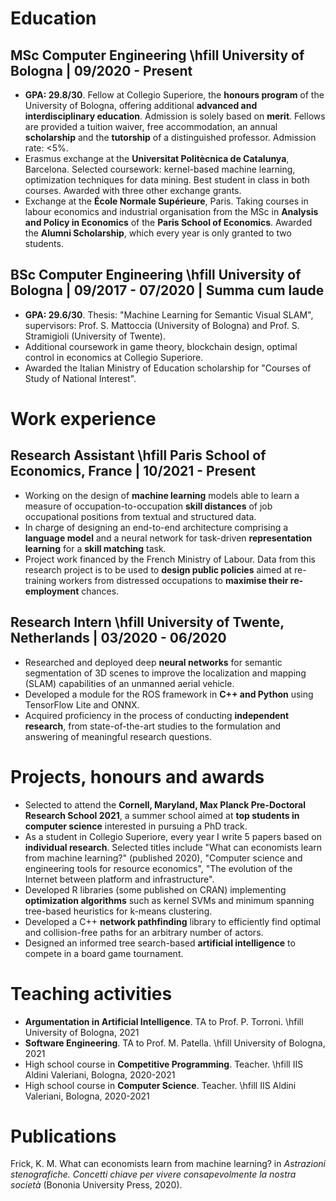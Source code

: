 
# Education

## MSc Computer Engineering \hfill  University of Bologna | 09/2020 - Present 
-  **GPA: 29.8/30**. Fellow at Collegio Superiore, the **honours program** of the University of Bologna, offering additional **advanced and interdisciplinary education**.
Admission is solely based on **merit**.
Fellows are provided a tuition waiver, free accommodation, an annual **scholarship** and the **tutorship** of a distinguished professor.
Admission rate: \<5\%.
-  Erasmus exchange at the **Universitat Politècnica de Catalunya**, Barcelona. Selected coursework: kernel-based machine learning, optimization techniques for data mining. Best student in class in both courses. Awarded with three other exchange grants.
-  Exchange at the **École Normale Supérieure**, Paris. Taking courses in labour economics and industrial organisation from the MSc in **Analysis and Policy in Economics** of the **Paris School of Economics**. Awarded the **Alumni Scholarship**, which every year is only granted to two students.

## BSc Computer Engineering \hfill  University of Bologna | 09/2017 - 07/2020 | Summa cum laude
- **GPA: 29.6/30**. Thesis: "Machine Learning for Semantic Visual SLAM", supervisors: Prof. S. Mattoccia (University of Bologna) and Prof. S. Stramigioli (University of Twente). 
-  Additional coursework in game theory, blockchain design, optimal control in economics at Collegio Superiore. 
-  Awarded the Italian Ministry of Education scholarship for  "Courses of Study of National Interest".

# Work experience

## Research Assistant \hfill  Paris School of Economics, France | 10/2021 - Present

-  Working on the design of **machine learning** models able to learn a measure of occupation-to-occupation **skill distances** of job occupational positions from textual and structured data.
-  In charge of designing an end-to-end architecture comprising a **language model** and a neural network for task-driven **representation learning** for a **skill matching** task.
-  Project work  financed by the French Ministry of Labour. Data from this research project is to be used  to **design public policies** aimed at re-training workers from distressed occupations to **maximise their re-employment** chances.

## Research Intern \hfill  University of Twente, Netherlands | 03/2020 - 06/2020
-  Researched and deployed deep **neural networks** for semantic segmentation of 3D scenes to improve the localization and mapping (SLAM) capabilities of an unmanned aerial vehicle.
-  Developed a module for the ROS framework in **C++ and Python** using TensorFlow Lite and ONNX.
-  Acquired proficiency in the process of conducting **independent research**, from state-of-the-art studies to the formulation and answering of meaningful research questions.


# Projects, honours and awards

-  Selected to attend the **Cornell, Maryland, Max Planck Pre-Doctoral Research School 2021**, a summer school aimed at **top students in computer science** interested in pursuing a PhD track.
-  As a student in Collegio Superiore, every year I write 5 papers based on **individual research**.
Selected titles include "What can economists learn from machine learning?" (published 2020), "Computer science and engineering tools for resource economics", "The evolution of the Internet between platform and infrastructure".
-  Developed R libraries (some published on CRAN) implementing **optimization algorithms** such as kernel SVMs and minimum spanning tree-based heuristics for k-means clustering.
-  Developed a C++ **network pathfinding** library to efficiently find optimal and collision-free paths for an arbitrary number of actors.
-  Designed an informed tree search-based **artificial intelligence** to compete in a board game tournament.

# Teaching activities
-  **Argumentation in Artificial Intelligence**.  TA to Prof. P. Torroni. \hfill University of Bologna, 2021
- **Software Engineering**. TA to Prof. M. Patella. \hfill University of Bologna, 2021
-  High school course in **Competitive Programming**.  Teacher. \hfill IIS Aldini Valeriani, Bologna, 2020-2021
-  High school course in **Computer Science**. Teacher. \hfill IIS Aldini Valeriani, Bologna, 2020-2021

# Publications

Frick, K. M. What can economists learn from machine learning? in *Astrazioni stenografiche. Concetti chiave per vivere consapevolmente la nostra società* (Bononia University Press, 2020).

